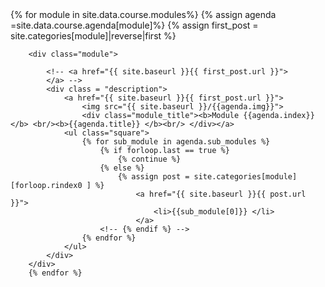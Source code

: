 <!-- <div class="syllabus">
         <div class="LiveSession">
         <a href="{{ site.baseurl }}/Opening/index.html">
            <img src="{{ site.baseurl }}/img/opening.png">
           <b> OPENING SESSION </b><br/></a>
        </div>
</div> -->
<div class="module_container">
        {% for module in site.data.course.modules%}
        {% assign agenda =site.data.course.agenda[module]%}
        {% assign first_post = site.categories[module]|reverse|first %}

        <div class="module">
            
            <!-- <a href="{{ site.baseurl }}{{ first_post.url }}">
            </a> -->
            <div class = "description">
                <a href="{{ site.baseurl }}{{ first_post.url }}">
                    <img src="{{ site.baseurl }}/{{agenda.img}}">
                    <div class="module_title"><b>Module {{agenda.index}}</b> <br/><b>{{agenda.title}} </b><br/> </div></a>
                <ul class="square">
                    {% for sub_module in agenda.sub_modules %}
                        {% if forloop.last == true %}
                            {% continue %}
                        {% else %} 
                            {% assign post = site.categories[module][forloop.rindex0 ] %}
                                <a href="{{ site.baseurl }}{{ post.url }}">
                                    <li>{{sub_module[0]}} </li>
                                </a>
                        <!-- {% endif %} -->
                    {% endfor %}
                </ul>
            </div>
        </div>
        {% endfor %}
</div>
<!-- <div class="syllabus">
        <div class="LiveSession">     
            <a href="{{ site.baseurl }}/Closing/index.html">
            <img src="{{ site.baseurl }}/img/closing.png">
                <b> CLOSING SESSION </b><br/>
                </a>
        </div>
</div> -->